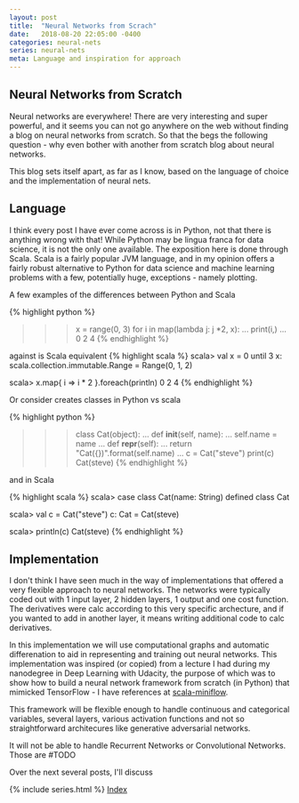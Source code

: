 ```yaml
---
layout: post
title:  "Neural Networks from Scrach"
date:   2018-08-20 22:05:00 -0400
categories: neural-nets
series: neural-nets
meta: Language and inspiration for approach
---
```



## Neural Networks from Scratch

Neural networks are everywhere!  There are very interesting and super powerful, and it seems you can not go anywhere on the web without finding a blog on neural networks from scratch.  So that the begs the following question - why even bother with another from scratch blog about neural networks.  

This blog sets itself apart, as far as I know, based on the language of choice and the implementation of neural nets.  


## Language

I think every post I have ever come across is in Python, not that there is anything wrong with that!  While Python may be lingua franca for data science, it is not the only one available.  The exposition here is done through Scala.  Scala is a fairly popular JVM language, and in my opinion offers a fairly robust alternative to Python for data science and machine learning problems with a few, potentially huge, exceptions - namely plotting.  

A few examples of the differences between Python and Scala

{% highlight python %}
>>> x = range(0, 3)
>>> for i in map(lambda j: j *2, x):
...   print(i,)
...
0
2
4
{% endhighlight %}

against is Scala equivalent
{% highlight scala %}
scala> val x = 0 until 3
x: scala.collection.immutable.Range = Range(0, 1, 2)

scala> x.map{ i => i * 2 }.foreach(println)
0
2
4
{% endhighlight %}

Or consider creates classes in Python vs scala

{% highlight python %}
>>> class Cat(object):
...   def __init__(self, name):
...     self.name = name
...   def __repr__(self):
...     return "Cat({})".format(self.name)
...
>>> c = Cat("steve")
>>> print(c)
Cat(steve)
{% endhighlight %}

and in Scala

{% highlight scala %}
scala> case class Cat(name: String)
defined class Cat

scala> val c = Cat("steve")
c: Cat = Cat(steve)

scala> println(c)
Cat(steve)
{% endhighlight %}

## Implementation

I don't think I have seen much in the way of implementations that offered a very flexible approach to neural networks.  The networks were typically coded out with 1 input layer, 2 hidden layers, 1 output and one cost function.  The derivatives were calc according to this very specific archecture, and if you wanted to add in another layer, it means writing additional code to calc derivatives.  

In this implementation we will use computational graphs and automatic differenation to aid in representing and training out neural networks.  This implementation was inspired (or copied) from a lecture I had during my nanodegree in Deep Learning with Udacity, the purpose of which was to show how to build a neural network framework from scratch (in Python) that mimicked TensorFlow - I have references at [scala-miniflow](https://github.com/timsetsfire/scala-miniflow).  

This framework will be flexible enough to handle continuous and categorical variables, several layers, various activation functions and not so straightforward architecures like generative adversarial networks.

It will not be able to handle Recurrent Networks or Convolutional Networks.  Those are #TODO


Over the next several posts, I'll discuss

{% include series.html %}
<a href="{{site.url}}">Index</a>
